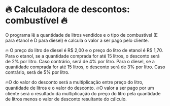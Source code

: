 # 🔥 Calculadora de descontos: combustível 🔥
O programa lê a quantidade de litros vendidos e o tipo de combustível (E para etanol e D para diesel) e calcula o valor a ser pago pelo cliente. 

 🔥 O preço do litro de diesel é R$ 2,00 e o preço do litro de etanol é R$ 1,70. 
Para o etanol, se a quantidade comprada for até 15 litros, o desconto será de 2% por litro. Caso contrário, será de 4% por litro. 
Para o diesel, se a quantidade comprada for até 15 litros, o desconto será de 3% por litro. Caso contrário, será de 5% por litro. 

 🔥O do valor do desconto será a multiplicação entre preço do litro, quantidade de litros e o valor do desconto.
 🔥O valor a ser pago por um cliente será o resultado da multiplicação do preço do litro pela quantidade de litros menos o valor de desconto resultante do cálculo.
